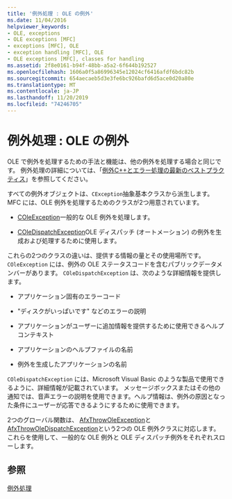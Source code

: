 ```yaml
---
title: '例外処理 : OLE の例外'
ms.date: 11/04/2016
helpviewer_keywords:
- OLE, exceptions
- OLE exceptions [MFC]
- exceptions [MFC], OLE
- exception handling [MFC], OLE
- OLE exceptions [MFC], classes for handling
ms.assetid: 2f8e0161-b94f-48bb-a5a2-6f644b192527
ms.openlocfilehash: 1606a0f5a86996345e12024cf6416afdf6bdc82b
ms.sourcegitcommit: 654aecaeb5d3e3fe6bc926bafd6d5ace0d20a80e
ms.translationtype: MT
ms.contentlocale: ja-JP
ms.lasthandoff: 11/20/2019
ms.locfileid: "74246705"
---
```

# <a name="exceptions-ole-exceptions"></a>例外処理 : OLE の例外

OLE で例外を処理するための手法と機能は、他の例外を処理する場合と同じです。 例外処理の詳細については、「[例外C++とエラー処理の最新のベストプラクティス](../cpp/errors-and-exception-handling-modern-cpp.md)」を参照してください。

すべての例外オブジェクトは、`CException`抽象基本クラスから派生します。 MFC には、OLE 例外を処理するためのクラスが2つ用意されています。

- [COleException](../mfc/reference/coleexception-class.md)一般的な OLE 例外を処理します。

- [COleDispatchException](../mfc/reference/coledispatchexception-class.md)OLE ディスパッチ (オートメーション) の例外を生成および処理するために使用します。

これらの2つのクラスの違いは、提供する情報の量とその使用場所です。 `COleException` には、例外の OLE ステータスコードを含むパブリックデータメンバーがあります。 `COleDispatchException` は、次のような詳細情報を提供します。

- アプリケーション固有のエラーコード

- "ディスクがいっぱいです" などのエラーの説明

- アプリケーションがユーザーに追加情報を提供するために使用できるヘルプコンテキスト

- アプリケーションのヘルプファイルの名前

- 例外を生成したアプリケーションの名前

`COleDispatchException` には、Microsoft Visual Basic のような製品で使用できるように、詳細情報が記載されています。 メッセージボックスまたはその他の通知では、音声エラーの説明を使用できます。ヘルプ情報は、例外の原因となった条件にユーザーが応答できるようにするために使用できます。

2つのグローバル関数は、 [AfxThrowOleException](../mfc/reference/exception-processing.md#afxthrowoleexception)と[AfxThrowOleDispatchException](../mfc/reference/exception-processing.md#afxthrowoledispatchexception)という2つの OLE 例外クラスに対応します。 これらを使用して、一般的な OLE 例外と OLE ディスパッチ例外をそれぞれスローします。

## <a name="see-also"></a>参照

[例外処理](../mfc/exception-handling-in-mfc.md)
